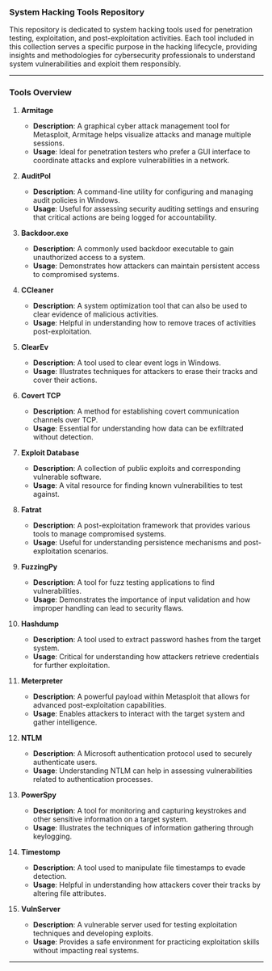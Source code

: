 ### System Hacking Tools Repository
 This repository is dedicated to system hacking tools used for penetration testing, exploitation, and post-exploitation activities. Each tool included in this collection serves a specific purpose in the hacking lifecycle, providing insights and methodologies for cybersecurity professionals to understand system vulnerabilities and exploit them responsibly.

---

### Tools Overview

1. **Armitage**
   - **Description**: A graphical cyber attack management tool for Metasploit, Armitage helps visualize attacks and manage multiple sessions.
   - **Usage**: Ideal for penetration testers who prefer a GUI interface to coordinate attacks and explore vulnerabilities in a network.

2. **AuditPol**
   - **Description**: A command-line utility for configuring and managing audit policies in Windows.
   - **Usage**: Useful for assessing security auditing settings and ensuring that critical actions are being logged for accountability.

3. **Backdoor.exe**
   - **Description**: A commonly used backdoor executable to gain unauthorized access to a system.
   - **Usage**: Demonstrates how attackers can maintain persistent access to compromised systems.

4. **CCleaner**
   - **Description**: A system optimization tool that can also be used to clear evidence of malicious activities.
   - **Usage**: Helpful in understanding how to remove traces of activities post-exploitation.

5. **ClearEv**
   - **Description**: A tool used to clear event logs in Windows.
   - **Usage**: Illustrates techniques for attackers to erase their tracks and cover their actions.

6. **Covert TCP**
   - **Description**: A method for establishing covert communication channels over TCP.
   - **Usage**: Essential for understanding how data can be exfiltrated without detection.

7. **Exploit Database**
   - **Description**: A collection of public exploits and corresponding vulnerable software.
   - **Usage**: A vital resource for finding known vulnerabilities to test against.

8. **Fatrat**
   - **Description**: A post-exploitation framework that provides various tools to manage compromised systems.
   - **Usage**: Useful for understanding persistence mechanisms and post-exploitation scenarios.

9. **FuzzingPy**
   - **Description**: A tool for fuzz testing applications to find vulnerabilities.
   - **Usage**: Demonstrates the importance of input validation and how improper handling can lead to security flaws.

10. **Hashdump**
    - **Description**: A tool used to extract password hashes from the target system.
    - **Usage**: Critical for understanding how attackers retrieve credentials for further exploitation.

11. **Meterpreter**
    - **Description**: A powerful payload within Metasploit that allows for advanced post-exploitation capabilities.
    - **Usage**: Enables attackers to interact with the target system and gather intelligence.

12. **NTLM**
    - **Description**: A Microsoft authentication protocol used to securely authenticate users.
    - **Usage**: Understanding NTLM can help in assessing vulnerabilities related to authentication processes.

13. **PowerSpy**
    - **Description**: A tool for monitoring and capturing keystrokes and other sensitive information on a target system.
    - **Usage**: Illustrates the techniques of information gathering through keylogging.

14. **Timestomp**
    - **Description**: A tool used to manipulate file timestamps to evade detection.
    - **Usage**: Helpful in understanding how attackers cover their tracks by altering file attributes.

15. **VulnServer**
    - **Description**: A vulnerable server used for testing exploitation techniques and developing exploits.
    - **Usage**: Provides a safe environment for practicing exploitation skills without impacting real systems.

---
